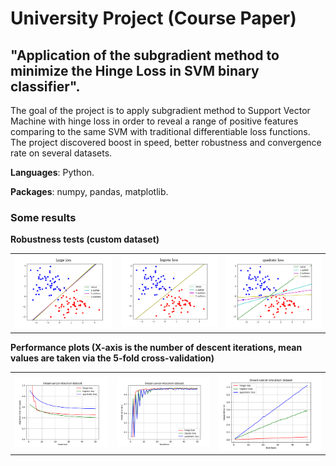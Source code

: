 # University Project (Course Paper)
## "Application of the subgradient method to minimize the Hinge Loss in SVM binary classifier".

The goal of the project is to apply subgradient method to Support Vector Machine with hinge loss in order to reveal a range of positive features comparing to the same SVM with traditional differentiable loss functions. The project discovered boost in speed, better robustness and convergence rate on several datasets.

**Languages**: Python.

**Packages**: numpy, pandas, matplotlib.

### Some results

**Robustness tests (custom dataset)**
<table>
         <tr>
            <td><img src="measurements/outliers_hinge_loss.png"></td>
            <td><img src="measurements/outliers_logistic_loss.png"></td>
           <td><img src="measurements/outliers_quadratic_loss.png"></td>
         </tr>
</table>

**Performance plots
(X-axis is the number of descent iterations, mean values are taken via the 5-fold cross-validation)**
<table>
         <tr>
            <td><img src="measurements/objective_func_value_over_iterations.png"></td>
            <td><img src="measurements/mean_accuracy_over_iterations.png"></td>
           <td><img src="measurements/mean_train_time_over_iterations.png"></td>
         </tr>
</table>
